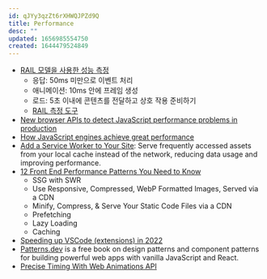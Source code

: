 ```yaml
---
id: qJYy3qzZt6rXHWQJPZd9Q
title: Performance
desc: ""
updated: 1656985554750
created: 1644479524849
---
```


- [RAIL 모델을 사용한 성능 측정](https://web.dev/rail/)
  - 응답: 50ms 미만으로 이벤트 처리
  - 애니메이션: 10ms 안에 프레임 생성
  - 로드: 5초 이내에 콘텐츠를 전달하고 상호 작용 준비하기
  - [RAIL 측정 도구](https://web.dev/rail/#chrome-devtools)
- [New browser APIs to detect JavaScript performance problems in production](https://michaelscodingspot.com/javascript-performance-apis/)
- [How JavaScript engines achieve great performance](https://blogg.bekk.no/how-javascript-engines-achieve-great-performance-fb0b36601557)
- [Add a Service Worker to Your Site](https://css-tricks.com/add-a-service-worker-to-your-site/): Serve frequently accessed assets from your local cache instead of the network, reducing data usage and improving performance.
- [12 Front End Performance Patterns You Need to Know](https://medium.com/geekculture/12-front-end-performance-patterns-you-need-to-know-def550620464)
  - SSG with SWR
  - Use Responsive, Compressed, WebP Formatted Images, Served via a CDN
  - Minify, Compress, & Serve Your Static Code Files via a CDN
  - Prefetching
  - Lazy Loading
  - Caching
- [Speeding up VSCode (extensions) in 2022](https://jason-williams.co.uk/speeding-up-vscode-extensions-in-2022)
- [Patterns.dev](https://www.patterns.dev/) is a free book on design patterns and component patterns for building powerful web apps with vanilla JavaScript and React.
- [Precise Timing With Web Animations API](https://www.smashingmagazine.com/2022/06/precise-timing-web-animations-api/)
